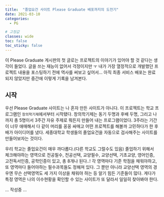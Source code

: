 ```yaml
---
title:  "졸업요건 사이트 Please Graduate 배포까지의 도전기"
date: 2021-03-10
categories:
  - PG

# 고정값
classes: wide
toc: false
toc_sticky: false
---
```


이 Please Graduate 게시판의 첫 글로는 프로젝트의 이야기가 있어야 할 것 같다는 생각이 들었다.
글을 쓰는 재능이 없어서 걱정이지만 ㅜ 내가 가장 열정적으로 개발했던 프로젝트 내용을 포스팅하기 전에 역사를 써보고 싶어서...
아직 최종 서비스 배포는 완료되지 않았지만 중간에 이렇게 기록을 남겨본다.

## 시작

우선 Please Graduate 사이트는 나 혼자 만든 사이트가 아니다.
이 프로젝트는 학교 프로그램인 `창의학기제`에서부터 시작됐다.
창의학기제는 동기 두명과 후배 두명, 그리고 나까지 총 5명이서 3주간 자유 주제로 뭐든지 만들어 내는 프로그램이었다.
3주라는 기간이 너무 애매해서 다 같이 머리를 꽁꽁 싸매고 어떤 프로젝트를 해볼까 고민하다가 한 후배가 아이디어를 냈다.
세종대학교 학생들의 졸업요건을 자동으로 검사해주는 사이트를 만들어보자는 것이다.

우리 학교는 졸업요건이 매우 까다롭다.(다른 학교도 그럴수도 있음)
졸업하기 위해서 체크해야하는 영역으로 전공필수, 전공선택, 교양필수, 교양선택, 기초교양, 영어인증, 고전독서인증, 공학인증이 있고, 총 8개나 된다..!
각 영역마다 기준 학점을 채워야하고, 또 영역마다 들어야하는 필수과목들도 정해져 있다.
그 뿐만 아니라 교양선택 영역의 경우엔 무슨 선택영역도 세 가지 이상을 채워야 하는 등 알기 힘든 기준들이 많다.
게다가 특정 영역은 나의 이수현황을 확인할 수 있는 사이트가 또 달라서 일일히 찾아봐야 한다.

... 작성중 ...